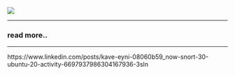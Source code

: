 <a href='https://github.com/dewebdes/Iranian-Cyber-Army/blob/master/snort/snorty/snort3/nmap.rules'><img src ='https://github.com/dewebdes/Iranian-Cyber-Army/blob/master/snort/snorty/snort3/nmap.PNG' /></a>
<hr>
<h3>read more..</h3>
<hr>
https://www.linkedin.com/posts/kave-eyni-08060b59_now-snort-30-ubuntu-20-activity-6697937986304167936-3sln
 
